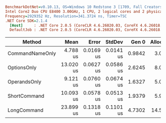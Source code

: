 ``` ini

BenchmarkDotNet=v0.10.13, OS=Windows 10 Redstone 3 [1709, Fall Creators Update] (10.0.16299.309)
Intel Core2 Duo CPU E8400 3.00GHz, 1 CPU, 2 logical cores and 2 physical cores
Frequency=2929352 Hz, Resolution=341.3724 ns, Timer=TSC
.NET Core SDK=2.1.4
  [Host]     : .NET Core 2.0.5 (CoreCLR 4.6.26020.03, CoreFX 4.6.26018.01), 64bit RyuJIT
  DefaultJob : .NET Core 2.0.5 (CoreCLR 4.6.26020.03, CoreFX 4.6.26018.01), 64bit RyuJIT


```
|          Method |      Mean |     Error |    StdDev |  Gen 0 | Allocated |
|---------------- |----------:|----------:|----------:|-------:|----------:|
| CommandNameOnly |  4.788 us | 0.0169 us | 0.0141 us | 0.9842 |   3.03 KB |
|     OptionsOnly | 13.020 us | 0.0627 us | 0.0586 us | 2.6245 |   8.09 KB |
|    OperandsOnly |  9.121 us | 0.0760 us | 0.0674 us | 1.6327 |   5.05 KB |
|    ShortCommand | 10.093 us | 0.0578 us | 0.0513 us | 1.9379 |   5.96 KB |
|     LongCommand | 23.899 us | 0.1318 us | 0.1101 us | 4.7302 |  14.59 KB |
